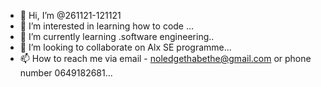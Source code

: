 - 👋 Hi, I’m @261121-121121
- 👀 I’m interested in learning how to code ...
- 🌱 I’m currently learning .software engineering..
- 💞️ I’m looking to collaborate on Alx SE programme...
- 📫 How to reach me via email - noledgethabethe@gmail.com or phone number 0649182681...

<!---
261121-121121/261121-121121 is a ✨ special ✨ repository because its `README.md` (this file) appears on your GitHub profile.
You can click the Preview link to take a look at your changes.
--->
